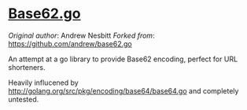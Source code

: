 # [Base62.go](http://libraries.io/go/github.com%2Fandrew%2Fbase62.go)

*Original author*: Andrew Nesbitt
*Forked from*: https://github.com/andrew/base62.go

An attempt at a go library to provide Base62 encoding, perfect for URL shorteners.

Heavily influcened by http://golang.org/src/pkg/encoding/base64/base64.go and completely untested.
